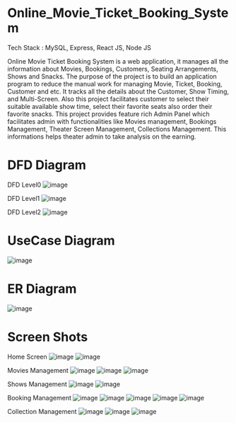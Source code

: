 # Online_Movie_Ticket_Booking_System
Tech Stack : MySQL, Express, React JS, Node JS

Online Movie Ticket Booking System is a web application, it manages all the information about Movies, Bookings, Customers, Seating Arrangements, Shows and Snacks. The purpose of the project is to build an application program to reduce the manual work for managing Movie, Ticket, Booking, Customer and etc. It tracks all the details about the Customer, Show Timing, and Multi-Screen. Also this project facilitates customer to select their suitable available show time, select their favorite seats also order their favorite snacks. 
This project provides feature rich Admin Panel which facilitates admin with functionalities like Movies management, Bookings Management, Theater Screen Management, Collections Management. This informations helps theater admin to take analysis on the earning.

# DFD Diagram
DFD Level0
![image](https://github.com/SutharUtsav/Online_Movie_Ticket_Booking_System/assets/77385994/dd495b00-1343-4eff-b05e-08ba1eab9241)

DFD Level1
![image](https://github.com/SutharUtsav/Online_Movie_Ticket_Booking_System/assets/77385994/9eb31b88-8ee0-4298-a449-4bc6e9f20b56)

DFD Level2
![image](https://github.com/SutharUtsav/Online_Movie_Ticket_Booking_System/assets/77385994/d48d39ed-d6b5-449b-bb86-31c9b199232b)

# UseCase Diagram
![image](https://github.com/SutharUtsav/Online_Movie_Ticket_Booking_System/assets/77385994/8b941841-c7d9-46b1-8e18-38016aa47d83)

# ER Diagram
![image](https://github.com/SutharUtsav/Online_Movie_Ticket_Booking_System/assets/77385994/44f6959f-21b5-4c82-882b-a7f74b2ad1bc)

# Screen Shots
Home Screen
![image](https://github.com/SutharUtsav/Online_Movie_Ticket_Booking_System/assets/77385994/b36411f9-a766-4ddf-bcc4-f5f7e662db8f)
![image](https://github.com/SutharUtsav/Online_Movie_Ticket_Booking_System/assets/77385994/d37aeb48-da09-41fb-b357-1924d5bddb05)

Movies Management
![image](https://github.com/SutharUtsav/Online_Movie_Ticket_Booking_System/assets/77385994/ca304dfd-1a93-44e0-8191-2cad21795a36)
![image](https://github.com/SutharUtsav/Online_Movie_Ticket_Booking_System/assets/77385994/21f7de29-cab1-470a-a279-bea70d059ad1)
![image](https://github.com/SutharUtsav/Online_Movie_Ticket_Booking_System/assets/77385994/a5bbb798-2216-43b3-b484-12e6159919e8)

Shows Management
![image](https://github.com/SutharUtsav/Online_Movie_Ticket_Booking_System/assets/77385994/a526a318-f036-42c6-9a1f-8baff3b8b71b)
![image](https://github.com/SutharUtsav/Online_Movie_Ticket_Booking_System/assets/77385994/9cd31c59-deb4-4427-abeb-8996212752b5)

Booking Management
![image](https://github.com/SutharUtsav/Online_Movie_Ticket_Booking_System/assets/77385994/658b0cc9-f45f-4726-bd71-4807ef778a76)
![image](https://github.com/SutharUtsav/Online_Movie_Ticket_Booking_System/assets/77385994/2f629036-34fe-46ce-a422-47baec074a5e)
![image](https://github.com/SutharUtsav/Online_Movie_Ticket_Booking_System/assets/77385994/35ecf746-6cee-4cae-b7b8-c39007648ef2)
![image](https://github.com/SutharUtsav/Online_Movie_Ticket_Booking_System/assets/77385994/c922e2c5-b823-4e94-8575-056679416f86)
![image](https://github.com/SutharUtsav/Online_Movie_Ticket_Booking_System/assets/77385994/18846cca-173f-46d6-afca-654ab688f580)

Collection Management
![image](https://github.com/SutharUtsav/Online_Movie_Ticket_Booking_System/assets/77385994/56b3a334-726a-4cbd-8bac-6fae93fbd958)
![image](https://github.com/SutharUtsav/Online_Movie_Ticket_Booking_System/assets/77385994/99bc201a-8802-4ffb-b8cb-d5ec3125fd63)
![image](https://github.com/SutharUtsav/Online_Movie_Ticket_Booking_System/assets/77385994/838491d9-6a6a-471d-803b-9cc3e45f2fa9)







